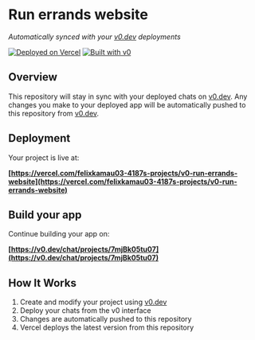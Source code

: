 # Run errands website

*Automatically synced with your [v0.dev](https://v0.dev) deployments*

[![Deployed on Vercel](https://img.shields.io/badge/Deployed%20on-Vercel-black?style=for-the-badge&logo=vercel)](https://vercel.com/felixkamau03-4187s-projects/v0-run-errands-website)
[![Built with v0](https://img.shields.io/badge/Built%20with-v0.dev-black?style=for-the-badge)](https://v0.dev/chat/projects/7mjBk05tu07)

## Overview

This repository will stay in sync with your deployed chats on [v0.dev](https://v0.dev).
Any changes you make to your deployed app will be automatically pushed to this repository from [v0.dev](https://v0.dev).

## Deployment

Your project is live at:

**[https://vercel.com/felixkamau03-4187s-projects/v0-run-errands-website](https://vercel.com/felixkamau03-4187s-projects/v0-run-errands-website)**

## Build your app

Continue building your app on:

**[https://v0.dev/chat/projects/7mjBk05tu07](https://v0.dev/chat/projects/7mjBk05tu07)**

## How It Works

1. Create and modify your project using [v0.dev](https://v0.dev)
2. Deploy your chats from the v0 interface
3. Changes are automatically pushed to this repository
4. Vercel deploys the latest version from this repository